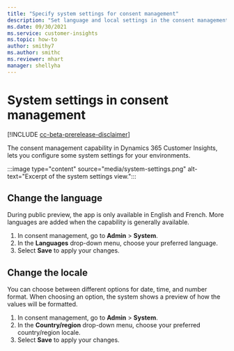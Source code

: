 ```yaml
---
title: "Specify system settings for consent management"
description: "Set language and local settings in the consent management capability of Customer Insights."
ms.date: 09/30/2021
ms.service: customer-insights
ms.topic: how-to
author: smithy7
ms.author: smithc
ms.reviewer: mhart
manager: shellyha
---
```


# System settings in consent management

[!INCLUDE [cc-beta-prerelease-disclaimer](includes/cc-beta-prerelease-disclaimer.md)]

The consent management capability in Dynamics 365 Customer Insights, lets you configure some system settings for your environments. 

:::image type="content" source="media/system-settings.png" alt-text="Excerpt of the system settings view.":::

## Change the language

During public preview, the app is only available in English and French. More languages are added when the capability is generally available. 

1. In consent management, go to **Admin** > **System**.
1. In the **Languages** drop-down menu, choose your preferred language. 
1. Select **Save** to apply your changes.

## Change the locale

You can choose between different options for date, time, and number format. When choosing an option, the system shows a preview of how the values will be formatted.

1. In consent management, go to **Admin** > **System**.
1. In the **Country/region** drop-down menu, choose your preferred country/region locale. 
1. Select **Save** to apply your changes.
